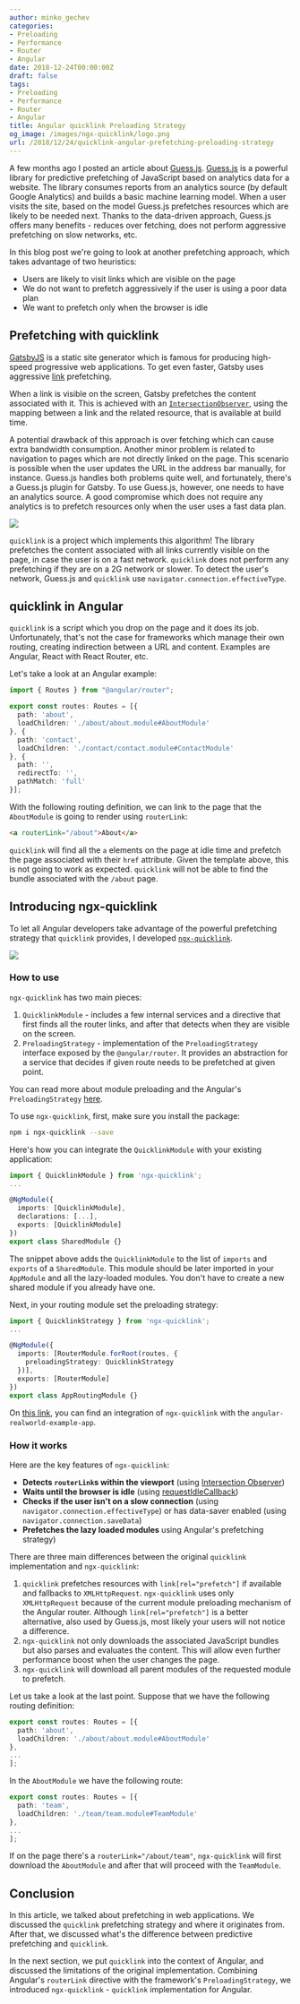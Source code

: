 ```yaml
---
author: minko_gechev
categories:
- Preloading
- Performance
- Router
- Angular
date: 2018-12-24T00:00:00Z
draft: false
tags:
- Preloading
- Performance
- Router
- Angular
title: Angular quicklink Preloading Strategy
og_image: /images/ngx-quicklink/logo.png
url: /2018/12/24/quicklink-angular-prefetching-preloading-strategy
---
```


A few months ago I posted an article about [Guess.js](https://blog.mgechev.com/2018/05/09/introducing-guess-js-data-driven-user-experiences-web/). [Guess.js](https://github.com/guess-js/guess) is a powerful library for predictive prefetching of JavaScript based on analytics data for a website. The library consumes reports from an analytics source (by default Google Analytics) and builds a basic machine learning model. When a user visits the site, based on the model Guess.js prefetches resources which are likely to be needed next. Thanks to the data-driven approach, Guess.js offers many benefits - reduces over fetching, does not perform aggressive prefetching on slow networks, etc.

In this blog post we're going to look at another prefetching approach, which takes advantage of two heuristics:

- Users are likely to visit links which are visible on the page
- We do not want to prefetch aggressively if the user is using a poor data plan
- We want to prefetch only when the browser is idle

## Prefetching with quicklink

[GatsbyJS](https://www.gatsbyjs.org/) is a static site generator which is famous for producing high-speed progressive web applications. To get even faster, Gatsby uses aggressive [link](https://github.com/gatsbyjs/gatsby/tree/master/packages/gatsby-link?sa=D&ust=1522637949841000) prefetching.

When a link is visible on the screen, Gatsby prefetches the content associated with it. This is achieved with an [`IntersectionObserver`](https://developer.mozilla.org/en-US/docs/Web/API/Intersection_Observer_API), using the mapping between a link and the related resource, that is available at build time.

A potential drawback of this approach is over fetching which can cause extra bandwidth consumption. Another minor problem is related to navigation to pages which are not directly linked on the page. This scenario is possible when the user updates the URL in the address bar manually, for instance. Guess.js handles both problems quite well, and fortunately, there's a Guess.js plugin for Gatsby. To use Guess.js, however, one needs to have an analytics source. A good compromise which does not require any analytics is to prefetch resources only when the user uses a fast data plan.

<img src="/images/ngx-quicklink/quicklink.png" style="display: block; margin: auto">

`quicklink` is a project which implements this algorithm! The library prefetches the content associated with all links currently visible on the page, in case the user is on a fast network. `quicklink` does not perform any prefetching if they are on a 2G network or slower. To detect the user's network, Guess.js and `quicklink` use `navigator.connection.effectiveType`.

## quicklink in Angular

`quicklink` is a script which you drop on the page and it does its job. Unfortunately, that's not the case for frameworks which manage their own routing, creating indirection between a URL and content. Examples are Angular, React with React Router, etc.

Let's take a look at an Angular example:

```ts
import { Routes } from "@angular/router";

export const routes: Routes = [{
  path: 'about',
  loadChildren: './about/about.module#AboutModule'
}, {
  path: 'contact',
  loadChildren: './contact/contact.module#ContactModule'
}, {
  path: '',
  redirectTo: '',
  pathMatch: 'full'
}];
```

With the following routing definition, we can link to the page that the `AboutModule` is going to render using `routerLink`:

```html
<a routerLink="/about">About</a>
```

`quicklink` will find all the `a` elements on the page at idle time and prefetch the page associated with their `href` attribute. Given the template above, this is not going to work as expected. `quicklink` will not be able to find the bundle associated with the `/about` page.

## Introducing ngx-quicklink

To let all Angular developers take advantage of the powerful prefetching strategy that `quicklink` provides, I developed [`ngx-quicklink`](https://github.com/mgechev/ngx-quicklink).

<img src="/images/ngx-quicklink/logo.png" style="display: block; margin: auto">

### How to use

`ngx-quicklink` has two main pieces:

1. `QuicklinkModule` - includes a few internal services and a directive that first finds all the router links, and after that detects when they are visible on the screen.
1. `PreloadingStrategy` - implementation of the `PreloadingStrategy` interface exposed by the `@angular/router`. It provides an abstraction for a service that decides if given route needs to be prefetched at given point.

You can read more about module preloading and the Angular's `PreloadingStrategy` [here](https://vsavkin.com/angular-router-preloading-modules-ba3c75e424cb).

To use `ngx-quicklink`, first, make sure you install the package:

```bash
npm i ngx-quicklink --save
```

Here's how you can integrate the `QuicklinkModule` with your existing application:

```ts
import { QuicklinkModule } from 'ngx-quicklink';
...

@NgModule({
  imports: [QuicklinkModule],
  declarations: [...],
  exports: [QuicklinkModule]
})
export class SharedModule {}
```

The snippet above adds the `QuicklinkModule` to the list of `imports` and `exports` of a `SharedModule`. This module should be later imported in your `AppModule` and all the lazy-loaded modules. You don't have to create a new shared module if you already have one.

Next, in your routing module set the preloading strategy:

```ts
import { QuicklinkStrategy } from 'ngx-quicklink';
...

@NgModule({
  imports: [RouterModule.forRoot(routes, {
    preloadingStrategy: QuicklinkStrategy
  })],
  exports: [RouterModule]
})
export class AppRoutingModule {}
```

On [this link](https://github.com/mgechev/angular-realworld-example-app-qucklink/commit/33ea101c7d84bb5ca086f107148bbc958659f83f), you can find an integration of `ngx-quicklink` with the `angular-realworld-example-app`.

### How it works

Here are the key features of `ngx-quicklink`:

* **Detects `routerLink`s within the viewport** (using [Intersection Observer](https://developer.mozilla.org/en-US/docs/Web/API/Intersection_Observer_API))
* **Waits until the browser is idle** (using [requestIdleCallback](https://developer.mozilla.org/en-US/docs/Web/API/Window/requestIdleCallback))
* **Checks if the user isn't on a slow connection** (using `navigator.connection.effectiveType`) or has data-saver enabled (using `navigator.connection.saveData`)
* **Prefetches the lazy loaded modules** using Angular's prefetching strategy)

There are three main differences between the original `quicklink` implementation and `ngx-quicklink`:

1. `quicklink` prefetches resources with `link[rel="prefetch"]` if available and fallbacks to `XMLHttpRequest`. `ngx-quicklink` uses only `XMLHttpRequest` because of the current module preloading mechanism of the Angular router. Although `link[rel="prefetch"]` is a better alternative, also used by Guess.js, most likely your users will not notice a difference.
1. `ngx-quicklink` not only downloads the associated JavaScript bundles but also parses and evaluates the content. This will allow even further performance boost when the user changes the page.
1. `ngx-quicklink` will download all parent modules of the requested module to prefetch.

Let us take a look at the last point. Suppose that we have the following routing definition:

```ts
export const routes: Routes = [{
  path: 'about',
  loadChildren: './about/about.module#AboutModule'
},
...
];
```

In the `AboutModule` we have the following route:

```ts
export const routes: Routes = [{
  path: 'team',
  loadChildren: './team/team.module#TeamModule'
},
...
];
```

If on the page there's a `routerLink="/about/team"`, `ngx-quicklink` will first download the `AboutModule` and after that will proceed with the `TeamModule`.

## Conclusion

In this article, we talked about prefetching in web applications. We discussed the `quicklink` prefetching strategy and where it originates from. After that, we discussed what's the difference between predictive prefetching and `quicklink`.

In the next section, we put `quicklink` into the context of Angular, and discussed the limitations of the original implementation. Combining Angular's `routerLink` directive with the framework's `PreloadingStrategy`, we introduced `ngx-quicklink` - `quicklink` implementation for Angular.
